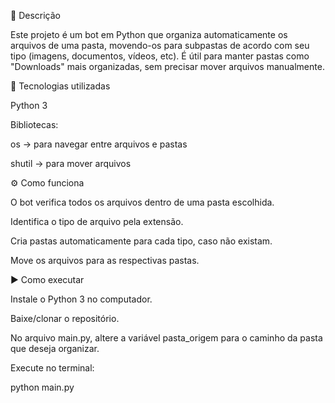 📌 Descrição

Este projeto é um bot em Python que organiza automaticamente os arquivos de uma pasta, movendo-os para subpastas de acordo com seu tipo (imagens, documentos, vídeos, etc).
É útil para manter pastas como "Downloads" mais organizadas, sem precisar mover arquivos manualmente.

🚀 Tecnologias utilizadas

Python 3

Bibliotecas:

os → para navegar entre arquivos e pastas

shutil → para mover arquivos

⚙️ Como funciona

O bot verifica todos os arquivos dentro de uma pasta escolhida.

Identifica o tipo de arquivo pela extensão.

Cria pastas automaticamente para cada tipo, caso não existam.

Move os arquivos para as respectivas pastas.

▶️ Como executar

Instale o Python 3 no computador.

Baixe/clonar o repositório.

No arquivo main.py, altere a variável pasta_origem para o caminho da pasta que deseja organizar.

Execute no terminal:

python main.py
